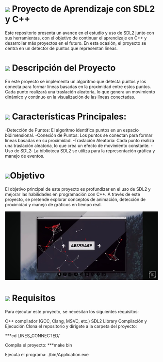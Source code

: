 # <img src="https://raw.githubusercontent.com/SamHerbert/SVG-Loaders/5deed925369e57e9c58ba576ce303466984db501/svg-loaders/bars.svg" width = 20px> Proyecto de Aprendizaje con SDL2 y C++
Este repositorio presenta un avance en el estudio y uso de SDL2 junto con sus herramientas, con el objetivo de continuar el aprendizaje en C++ y desarrollar más proyectos en el futuro. En esta ocasión, el proyecto se centra en un detector de puntos que representan líneas.

# <img src="https://raw.githubusercontent.com/SamHerbert/SVG-Loaders/5deed925369e57e9c58ba576ce303466984db501/svg-loaders/bars.svg" width = 20px> Descripción del Proyecto
En este proyecto se implementa un algoritmo que detecta puntos y los conecta para formar líneas basadas en la proximidad entre estos puntos. Cada punto realizará una traslación aleatoria, lo que genera un movimiento dinámico y continuo en la visualización de las líneas conectadas.

# <img src="https://raw.githubusercontent.com/SamHerbert/SVG-Loaders/5deed925369e57e9c58ba576ce303466984db501/svg-loaders/bars.svg" width = 20px> Características Principales:
-Detección de Puntos: El algoritmo identifica puntos en un espacio bidimensional.
-Conexión de Puntos: Los puntos se conectan para formar líneas basadas en su proximidad.
-Traslación Aleatoria: Cada punto realiza una traslación aleatoria, lo que crea un efecto de movimiento constante.
-Uso de SDL2: La biblioteca SDL2 se utiliza para la representación gráfica y manejo de eventos.

# <img src="https://raw.githubusercontent.com/SamHerbert/SVG-Loaders/5deed925369e57e9c58ba576ce303466984db501/svg-loaders/bars.svg" width = 20px>Objetivo
El objetivo principal de este proyecto es profundizar en el uso de SDL2 y mejorar las habilidades en programación con C++. A través de este proyecto, se pretende explorar conceptos de animación, detección de proximidad y manejo de gráficos en tiempo real.

![Representacion](res/Capture.jpeg)

# <img src="https://raw.githubusercontent.com/SamHerbert/SVG-Loaders/5deed925369e57e9c58ba576ce303466984db501/svg-loaders/bars.svg" width = 20px> Requisitos
Para ejecutar este proyecto, se necesitan los siguientes requisitos:

C++ compilador (GCC, Clang, MSVC, etc.)
SDL2 Library
Compilación y Ejecución
Clona el repositorio y dirigete a la carpeta del proyecto:

***cd LINES_CONNECTED/

Compila el proyecto:
***make bin

Ejecuta el programa:
./bin/Application.exe
